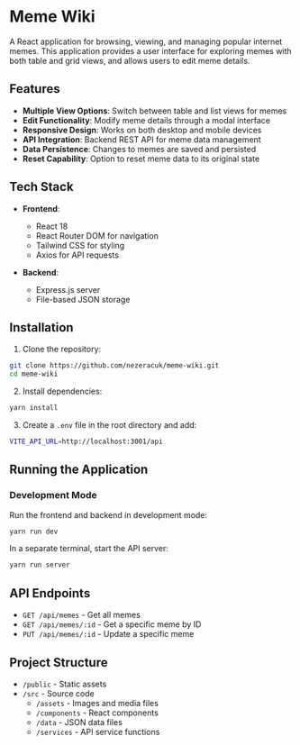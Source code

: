 # Meme Wiki

A React application for browsing, viewing, and managing popular internet memes. This application provides a user interface for exploring memes with both table and grid views, and allows users to edit meme details.

## Features

- **Multiple View Options**: Switch between table and list views for memes
- **Edit Functionality**: Modify meme details through a modal interface
- **Responsive Design**: Works on both desktop and mobile devices
- **API Integration**: Backend REST API for meme data management
- **Data Persistence**: Changes to memes are saved and persisted
- **Reset Capability**: Option to reset meme data to its original state

## Tech Stack

- **Frontend**:
  - React 18
  - React Router DOM for navigation
  - Tailwind CSS for styling
  - Axios for API requests

- **Backend**:
  - Express.js server
  - File-based JSON storage

## Installation

1. Clone the repository:
``` bash
git clone https://github.com/nezeracuk/meme-wiki.git 
cd meme-wiki
```
2. Install dependencies:
```bash
yarn install
```
3. Create a `.env` file in the root directory and add:
```bash
VITE_API_URL=http://localhost:3001/api
```
## Running the Application

### Development Mode

Run the frontend and backend in development mode:
```bash
yarn run dev
```
In a separate terminal, start the API server:
```bash
yarn run server
```


## API Endpoints

- `GET /api/memes` - Get all memes
- `GET /api/memes/:id` - Get a specific meme by ID
- `PUT /api/memes/:id` - Update a specific meme

## Project Structure

- `/public` - Static assets
- `/src` - Source code
  - `/assets` - Images and media files
  - `/components` - React components
  - `/data` - JSON data files
  - `/services` - API service functions

